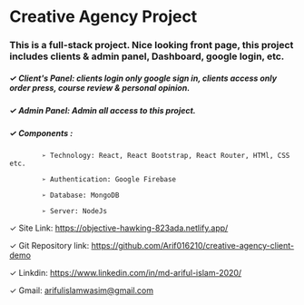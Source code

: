 # Creative Agency Project

### This is a full-stack project. Nice looking front page, this project includes clients & admin panel, Dashboard, google login, etc. 

 ##### ✓ Client's Panel: clients login only google sign in, clients access only order press, course review & personal opinion.
 
 ##### ✓ Admin Panel: Admin all access to this project.
 
 ##### ✓ Components :
 
			➢ Technology: React, React Bootstrap, React Router, HTMl, CSS etc.
			
			➢ Authentication: Google Firebase
			
			➢ Database: MongoDB
			
			➢ Server: NodeJs


 ✓ Site Link: https://objective-hawking-823ada.netlify.app/ 
 
 ✓ Git Repository link: https://github.com/Arif016210/creative-agency-client-demo
 
 ✓ Linkdin: https://www.linkedin.com/in/md-ariful-islam-2020/
 
 ✓ Gmail: arifulislamwasim@gmail.com



